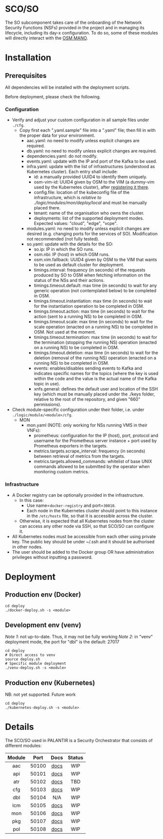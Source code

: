 # SCO/SO

The SO subcomponent takes care of the onboarding of the Network Security Functions (NSFs) provided in the project and in managing its lifecycle, including its day-x configuration. To do so, some of these modules will directly interact with the [OSM MANO](https://osm.etsi.org).

# Installation

## Prerequisites

All dependencies will be installed with the deployment scripts.

Before deployment, please check the following.

### Configuration

- Verify and adjust your custom configuration in all sample files under `./cfg`.
  - Copy first each ".yaml.sample" file into a ".yaml" file; then fill in with the proper data for your environment.
    - aac.yaml: no need to modify unless explicit changes are required.
    - db.yaml: no need to modify unless explicit changes are required.
    - dependencies.yaml: do not modify.
    - events.yaml: update with the IP and port of the Kafka to be used.
    - infra.yaml: update with the list of infrastructures (understood as Kubernetes cluster). Each entry shall include:
      - id: a manually provided UUID4 to identify them uniquely.
      - osm-vim-id: UUID4 given by OSM to the VIM (a dummy-vim used by the Kubernetes cluster), after [registering it there](https://osm.etsi.org/docs/user-guide/latest/05-osm-usage.html#adding-kubernetes-cluster-to-osm).
      - config.file: location of the kubeconfig file of the infrastructure, which is *relative to ./logic/modules/mon/deploy/local* and must be manually placed there.
      - tenant: name of the organisation who owns the cluster.
      - deployments: list of the supported deployment modes. Expected values: "cloud", "edge", "vcpe".
    - modules.yaml: no need to modify unless explicit changes are desired (e.g. changing ports for the services of SO). Modification not recommended (not fully tested).
    - so.yaml: update with the details for the SO:
      - so.ip: IP in which the SO runs.
      - osm.nbi: IP (host) in which OSM runs.
      - osm.vim.fallback: UUID4 given by OSM to the VIM that wants to be used as default cluster for deployment.
      - timings.interval: frequency (in seconds) of the requests produced by SO to OSM when fetching information on the status of the NSs and their actions.
      - timings.timeout.default: max time (in seconds) to wait for any generic operation (not contemplated below) to be completed in OSM.
      - timings.timeout.instantiation: max time (in seconds) to wait for the instantiation operation to be completed in OSM.
      - timings.timeout.action: max time (in seconds) to wait for the action (sent to a running NS) to be completed in OSM.
      - timings.timeout.scale: max time (in seconds) to wait for the scale operation (enacted on a running NS) to be completed in OSM. Not used at the moment.
      - timings.timeout.termination: max time (in seconds) to wait for the termination (stopping the running NS) operation (enacted on a running NS) to be completed in OSM.
      - timings.timeout.deletion: max time (in seconds) to wait for the deletion (removal of the running NS) operation (enacted on a running NS) to be completed in OSM.
      - events: enables/disables sending events to Kafka and indicates specific names for the topics (where the key is used within the code and the value is the actual name of the Kafka topic in use).
      - xnfs.general: defines the default user and location of the SSH key (which must be manually placed under the ./keys folder, relative to the root of the repository, and given "660" permissions).
- Check module-specific configuration under their folder, i.e. under `./logic/module/<module>/cfg`.
  - MON
    - mon.yaml (NOTE: only working for NSs running VMS in their VNFs):
      - prometheus: configuration for the IP (host), port, protocol and username for the Prometheus server instance + port used by Prometheus exporters in the targets.
      - metrics.targets.scrape_interval: frequency (in seconds) between retrieval of metrics from the targets.
      - metrics.targets.allowed_commands: whitelist of base UNIX commands allowed to be submitted by the operator when monitoring custom metrics.

### Infrastructure

- A Docker registry can be optionally provided in the infrastructure.
  - In this case:
    - Use name=`docker-registry` and port=`30010`.
    - Each node in the Kubernetes cluster should point to this instance in the `/etc/hosts` file, so that it is accessible across the cluster.
  - Otherwise, it is expected that all Kubernetes nodes from the cluster can access any other node via SSH, so that SCO/SO can configure it.
- All Kubernetes nodes must be accessible from each other using private key. The public key should be under ~/.ssh and it should be authorised in other nodes.
- The user should be added to the Docker group OR have administration privileges without inputting a password.

# Deployment

## Production env (Docker)

```
cd deploy
./docker-deploy.sh -s <module>
```

## Development env (venv)

*Note 1*: not up-to-date. Thus, it may not be fully working
*Note 2*: in "venv" deployment mode, the port for "dbl" is the default: 27017

```
cd deploy
# Direct access to venv
source deploy.sh
# Specific module deployment
./venv-deploy.sh -s <module>
```

## Production env (Kubernetes)

NB: not yet supported. Future work
```
cd deploy
./kubernetes-deploy.sh -s <module>
```

# Details

The SCO/SO used in PALANTIR is a Security Orchestrator that consists of different modules:

| Module |  Port | Docs | Status |
|:------------:|:-----:|:--------:|:------:|
| aac          | 50100 | [docs](logic/modules/aac/README.md) |  WIP   |
| api          | 50101 | [docs](logic/modules/api/README.md) |  WIP   |
| atr          | 50102 | [docs](logic/modules/atr/README.md) |  TBD   |
| cfg          | 50103 | [docs](logic/modules/cfg/README.md) |  WIP   |
| dbl          | 50104 | N/A                                 |  WIP   |
| lcm          | 50105 | [docs](logic/modules/lcm/README.md) |  WIP   |
| mon          | 50106 | [docs](logic/modules/mon/README.md) |  WIP   |
| pkg          | 50107 | [docs](logic/modules/pkg/README.md) |  WIP   |
| pol          | 50108 | [docs](logic/modules/pol/README.md) |  WIP   |
